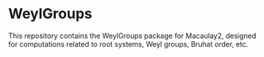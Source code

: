 # WeylGroups

This repository contains the WeylGroups package for Macaulay2, designed for computations related to root systems, Weyl groups, Bruhat order, etc.
